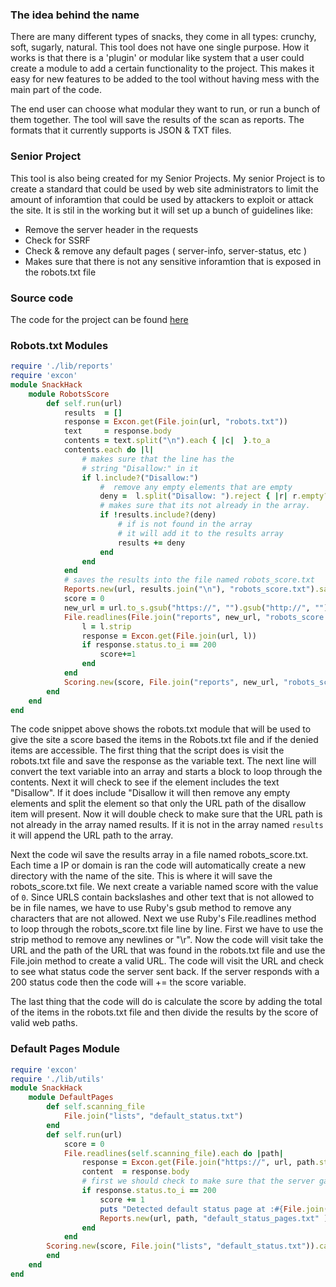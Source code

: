 ### The idea behind the name
There are many different types of snacks, they come in all types: crunchy, soft, sugarly, natural. This tool does not have one single purpose.
How it works is that there is a 'plugin' or modular like system that a user could create a module to add a certain functionality to the project. This makes it easy for new features to be added to the tool without having mess with the main part of the code. 

The end user can choose what modular they want to run, or run a bunch of them together. The tool will save the results of the scan 
as reports.  The formats that it currently supports is JSON & TXT files. 


### Senior Project
This tool is also being created for my Senior Projects. My senior Project is to create a standard that could be 
used by web site administrators to limit the amount of inforamtion that could be used by attackers to exploit or attack the 
site. It is stil in the working but it will set up a bunch of guidelines like: 
- Remove the server header in the requests
- Check for SSRF
- Check  & remove any  default pages ( server-info, server-status, etc )
- Makes sure that there is not any sensitive inforamtion that is exposed in the robots.txt file



### Source code
The code for the project can be found <a href="https://github.com/Michael-Meade/snack_hack">here</a>


### Robots.txt Modules
```ruby
require './lib/reports'
require 'excon'
module SnackHack
    module RobotsScore
        def self.run(url)
            results  = []
            response = Excon.get(File.join(url, "robots.txt"))
            text     = response.body
            contents = text.split("\n").each { |c|  }.to_a
            contents.each do |l|
                # makes sure that the line has the 
                # string "Disallow:" in it
                if l.include?("Disallow:")
                    #  remove any empty elements that are empty
                    deny =  l.split("Disallow: ").reject { |r| r.empty? }
                    # makes sure that its not already in the array.
                    if !results.include?(deny)
                        # if is not found in the array
                        # it will add it to the results array
                        results += deny
                    end
                end
            end
            # saves the results into the file named robots_score.txt
            Reports.new(url, results.join("\n"), "robots_score.txt").save_txt
            score = 0
            new_url = url.to_s.gsub("https://", "").gsub("http://", "")
            File.readlines(File.join("reports", new_url, "robots_score.txt")).each do |l|
                l = l.strip
                response = Excon.get(File.join(url, l))
                if response.status.to_i == 200
                    score+=1
                end
            end
            Scoring.new(score, File.join("reports", new_url, "robots_score.txt")).calc
        end
    end
end
```
The code snippet above shows the robots.txt module that will be used to give the site a score based the items in the Robots.txt file and if the denied items are accessible. The first thing that the script does is visit the robots.txt file and save the response as the variable text. The next line will convert the text variable into an array and starts a block to loop through the contents. Next it will check to see if the element includes the text "Disallow". If it does include "Disallow it will then remove any empty elements and split the element so that only the URL path of the disallow item will present. Now it will double check to make sure that the URL  path is not already in the array named results. If it is not in the array named `results` it will append the URL path to the array. 

Next the code wil save the results array in a file named robots_score.txt. Each time a IP or domain is ran the code will automatically create a new directory with the name of the site. This is where it will save the robots_score.txt file. We next create a variable named score with the value of `0`.  Since URLS contain backslashes and other text that is not allowed to be in file names, we have to use Ruby's gsub method to remove any characters that are not allowed. Next we use Ruby's File.readlines method to loop through the robots_score.txt file line by line. First we have to use the strip method to remove any newlines or "\r". Now the code will visit take the URL and the path of the URL that was found in the robots.txt file and use the File.join method to create a valid URL. The code will visit the URL and check to see what status code the server sent back. If the server responds with a 200 status code then the code will += the score variable. 

The last thing that the code will do is calculate the score by adding the total of the items in the robots.txt file and then divide the results by the score of valid web paths. 


### Default Pages Module
```ruby
require 'excon'
require './lib/utils'
module SnackHack
    module DefaultPages
        def self.scanning_file
            File.join("lists", "default_status.txt")
        end
        def self.run(url)
            score = 0
            File.readlines(self.scanning_file).each do |path|
                response = Excon.get(File.join("https://", url, path.strip))
                content  = response.body
                # first we should check to make sure that the server gave us a 200 status code back
                if response.status.to_i == 200
                    score += 1
                    puts "Detected default status page at :#{File.join(url, path.strip)}"
                    Reports.new(url, path, "default_status_pages.txt" ).save_txt
                end
            end
        Scoring.new(score, File.join("lists", "default_status.txt")).calc
        end
    end
end
```
